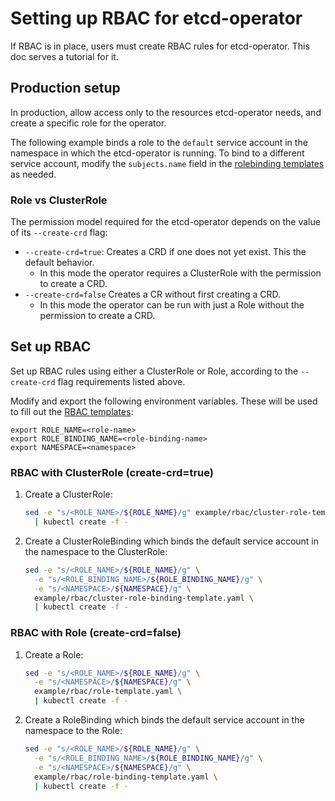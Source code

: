 # Setting up RBAC for etcd-operator

If RBAC is in place, users must create RBAC rules for etcd-operator. This doc serves a tutorial for it.

## Production setup

In production, allow access only to the resources etcd-operator needs, and create a specific role for the operator.

The following example binds a role to the `default` service account in the namespace in which the etcd-operator is running. To bind to a different service account, modify the `subjects.name` field in the [rolebinding templates][rbac-templates] as needed.

### Role vs ClusterRole

The permission model required for the etcd-operator depends on the value of its `--create-crd` flag:
- `--create-crd=true`: Creates a CRD if one does not yet exist. This the default behavior.
  - In this mode the operator requires a ClusterRole with the permission to create a CRD.
- `--create-crd=false` Creates a CR without first creating a CRD.
  - In this mode the operator can be run with just a Role without the permission to create a CRD.

## Set up RBAC

Set up RBAC rules using either a ClusterRole or Role, according to the `--create-crd` flag requirements listed above.

Modify and export the following environment variables. These will be used to fill out the [RBAC templates][rbac-templates]:

```
export ROLE_NAME=<role-name>
export ROLE_BINDING_NAME=<role-binding-name>
export NAMESPACE=<namespace>
```

### RBAC with ClusterRole (create-crd=true)

1. Create a ClusterRole:

    ```sh
    sed -e "s/<ROLE_NAME>/${ROLE_NAME}/g" example/rbac/cluster-role-template.yaml \
      | kubectl create -f -
    ```

2. Create a ClusterRoleBinding which binds the default service account in the namespace to the ClusterRole:

    ```sh
    sed -e "s/<ROLE_NAME>/${ROLE_NAME}/g" \
      -e "s/<ROLE_BINDING_NAME>/${ROLE_BINDING_NAME}/g" \
      -e "s/<NAMESPACE>/${NAMESPACE}/g" \
      example/rbac/cluster-role-binding-template.yaml \
      | kubectl create -f -
    ```

### RBAC with Role (create-crd=false)

1. Create a Role:

    ```sh
    sed -e "s/<ROLE_NAME>/${ROLE_NAME}/g" \
      -e "s/<NAMESPACE>/${NAMESPACE}/g" \
      example/rbac/role-template.yaml \
      | kubectl create -f -
    ```

2. Create a RoleBinding which binds the default service account in the namespace to the Role:

    ```sh
    sed -e "s/<ROLE_NAME>/${ROLE_NAME}/g" \
      -e "s/<ROLE_BINDING_NAME>/${ROLE_BINDING_NAME}/g" \
      -e "s/<NAMESPACE>/${NAMESPACE}/g" \
      example/rbac/role-binding-template.yaml \
      | kubectl create -f -
    ```

[rbac-templates]: https://github.com/coreos/etcd-operator/tree/master/example/rbac/
